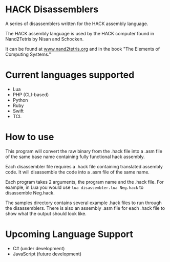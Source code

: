 # HACK Disassemblers
A series of disassemblers written for the HACK assembly language.

 

The HACK assembly language is used by the HACK computer found in Nand2Tetris by Nisan and Schocken. 

It can be found at www.nand2tetris.org and in the book "The Elements of Computing Systems."

# Current languages supported

- Lua
- PHP (CLI-based)
- Python
- Ruby
- Swift
- TCL

# How to use

This program will convert the raw binary from the .hack file into a .asm file of the same base name containing fully functional hack assembly.

Each disassembler file requires a .hack file containing translated assembly code. It will disassemble the code into a .asm file of the same name.

Each program takes 2 arguments, the program name and the .hack file. For example, in Lua you would use ``lua disassembler.lua Neg.hack`` to disassemble Neg.hack.

The samples directory contains several example .hack files to run through the disassemblers. There is also an assembly .asm file for each .hack file to show what the output should look like.

# Upcoming Language Support

- C# (under development)
- JavaScript (future development)
